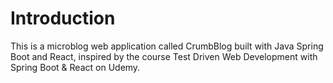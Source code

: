 # Introduction

This is a microblog web application called CrumbBlog built with Java Spring Boot and React, inspired by the course Test Driven Web Development with Spring Boot & React on Udemy.